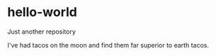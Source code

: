 # hello-world
Just another repository

I've had tacos on the moon and find them far superior to earth tacos.
